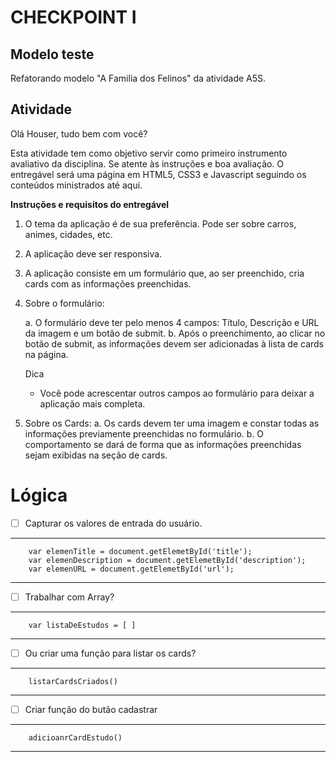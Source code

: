 # CHECKPOINT I

## Modelo teste

Refatorando modelo "A Familia dos Felinos" da atividade A5S.

## Atividade

Olá Houser, tudo bem com você?

Esta atividade tem como objetivo servir como primeiro instrumento avaliativo da disciplina. Se atente às instruções e boa avaliação. O entregável será uma página em HTML5, CSS3 e Javascript seguindo os conteúdos ministrados até aqui.

**Instruções e requisitos do entregável**

1. O tema da aplicação é de sua preferência. Pode ser sobre carros, animes, cidades, etc.

2. A aplicação deve ser responsiva.

3. A aplicação consiste em um formulário que, ao ser preenchido, cria cards com as informações preenchidas.

4. Sobre o formulário:

    a. O formulário deve ter pelo menos 4 campos: Título, Descrição e URL da imagem e um botão de submit.
    b. Após o preenchimento, ao clicar no botão de submit, as informações devem ser adicionadas à lista de cards na página.

    Dica
    - Você pode acrescentar outros campos ao formulário para deixar a aplicação mais completa.

5. Sobre os Cards:
    a.  Os cards devem ter uma imagem e constar todas as informações previamente preenchidas no formulário.
    b. O comportamento se dará de forma que as informações preenchidas sejam exibidas na seção de cards.

# Lógica

- [ ] Capturar os valores de entrada do usuário.
___
        var elemenTitle = document.getElemetById('title');
        var elemenDescription = document.getElemetById('description');
        var elemenURL = document.getElemetById('url');
___
- [ ] Trabalhar com Array?
___
        var listaDeEstudos = [ ]
___
- [ ] Ou criar uma função para listar os cards?
___
        listarCardsCriados()
___
- [ ] Criar função do butão cadastrar
___
        adicioanrCardEstudo()
___
